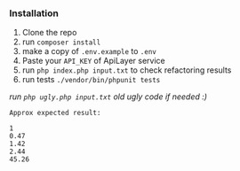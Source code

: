 ### Installation
1. Clone the repo
2. run `composer install`
3. make a copy of `.env.example` to `.env`
4. Paste your `API_KEY` of ApiLayer service
5. run `php index.php input.txt` to check refactoring results
6. run tests `./vendor/bin/phpunit tests`

*run `php ugly.php input.txt` old ugly code if needed :)*

```text
Approx expected result:

1
0.47
1.42
2.44
45.26
```
